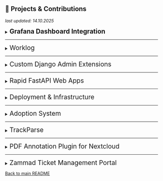 ## 🧰 Projects & Contributions


*last updated: 14.10.2025*

<!-- Grafana Dashboard Integration -->
<details>
<summary><span style="font-size:1.5em;"> <strong>Grafana Dashboard Integration</strong></span></summary> 

&#32;

Developed a lightweight client that fetched bug ticket data via REST API, stored it in PostgreSQL, and visualized it using Grafana dashboards.

**Tech:** Python, PostgreSQL, Grafana
</details>

---

<!-- Worklog -->
<details>
<summary><span style="font-size:1.5em;">Worklog</span></summary>

&#32;

Created a module to automatically retrieve and process work-hour data through API integration.

**Tech:** Python, PostgreSQL, Django
</details>

---

<!-- Custom Django Admin Extensions -->
<details>
<summary><span style="font-size:1.5em;">Custom Django Admin Extensions</span></summary>

&#32;

Built an advanced Django Admin interface with pagination, complex filters, and optimized data queries to improve usability and performance.

**Tech:** Python, Django

</details>

---

<!-- Rapid FastAPI Web Apps -->
<details>
<summary><span style="font-size:1.5em;">Rapid FastAPI Web Apps</span></summary>

&#32;

Developed multiple small-scale FastAPI web applications (typically completed within a day).
These included CRUD interfaces, batch file uploads/downloads, and DB integration layers.

**Tech:** Python, FastAPI, SQL Drivers, Docker

</details>

---

<!-- Deployment & Infrastructure -->
<details>
<summary><span style="font-size:1.5em;">Deployment & Infrastructure </span></summary>

&#32;

Hands-on experience deploying services using Portainer, Docker Stacks, Kubernetes, Rancher and little bit of AWS. 

**Tech:** Docker, Portainer, Kubernetes, Rancher

</details>

---

<!-- Adoption System -->
<details>
<summary><span style="font-size:1.5em;">Adoption System</span></summary>

&#32;

Maintained and extended a Django-based adoption platform integrating GoPay and UPay payment gateways. Worked with a legacy dual-database architecture (MySQL + MariaDB), implementing backend patches, payment reconciliation fixes, and frontend improvements.

**Tech:** Python, Django, Payment APIs, MySQL, MariaDB, Docker, Kubernetes
</details>

---

<!-- TrackParse -->
<details>
<summary><span style="font-size:1.5em;">TrackParse</span></summary>

&#32;

Architected and implemented a modular PDF parsing engine for railway timetable data. Represented table structures as object hierarchies, applying design patterns for flexible parsing, transformation, and validation logic.

**Tech:** Python
</details>

---

<!-- PDF Annotation Plugin For Nextcloud -->
<details>
<summary><span style="font-size:1.5em;"> PDF Annotation Plugin for Nextcloud</span></summary>

&#32;

Developed a Nextcloud extension allowing users to upload, annotate, and save drawings on PDFs directly in-browser. Designed to store annotations as external metadata to preserve original documents.

**Tech:** PHP, Nextcloud , JavaScript

</details>

---

<!-- Zammad Ticket Management Portal -->
<details>
<summary><span style="font-size:1.5em;">Zammad Ticket Management Portal</span></summary>

&#32;

Built a full-stack application to streamline Zammad usage for management teams. Supported CRUD operations on organizations and products, automated product assignment workflows, and provided per-organization ticket templates for faster issue reporting.

**Tech:** Python (Flask), Bootstrap, Zammad API, PostgreSQL, Docker
</details>

&#32;

[Back to main README](README.md)
